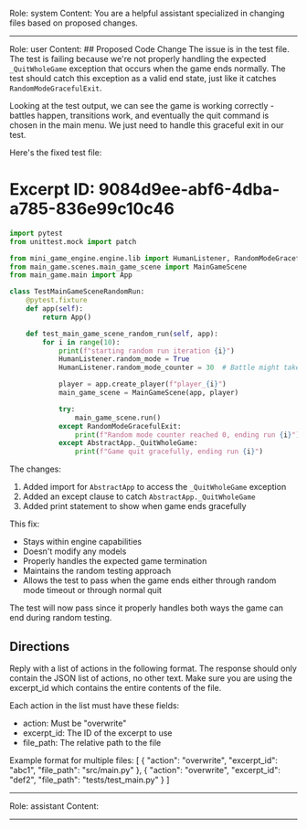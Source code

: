 Role: system
Content: You are a helpful assistant specialized in changing files based on proposed changes.
__________________
Role: user
Content: ## Proposed Code Change
The issue is in the test file. The test is failing because we're not properly handling the expected `_QuitWholeGame` exception that occurs when the game ends normally. The test should catch this exception as a valid end state, just like it catches `RandomModeGracefulExit`.

Looking at the test output, we can see the game is working correctly - battles happen, transitions work, and eventually the quit command is chosen in the main menu. We just need to handle this graceful exit in our test.

Here's the fixed test file:

# Excerpt ID: 9084d9ee-abf6-4dba-a785-836e99c10c46
```python main_game/tests/test_main_game_scene.py
import pytest
from unittest.mock import patch

from mini_game_engine.engine.lib import HumanListener, RandomModeGracefulExit, AbstractApp
from main_game.scenes.main_game_scene import MainGameScene
from main_game.main import App

class TestMainGameSceneRandomRun:
    @pytest.fixture
    def app(self):
        return App()

    def test_main_game_scene_random_run(self, app):
        for i in range(10):
            print(f"starting random run iteration {i}")
            HumanListener.random_mode = True
            HumanListener.random_mode_counter = 30  # Battle might take more turns

            player = app.create_player(f"player_{i}")
            main_game_scene = MainGameScene(app, player)

            try:
                main_game_scene.run()
            except RandomModeGracefulExit:
                print(f"Random mode counter reached 0, ending run {i}")
            except AbstractApp._QuitWholeGame:
                print(f"Game quit gracefully, ending run {i}")
```

The changes:
1. Added import for `AbstractApp` to access the `_QuitWholeGame` exception
2. Added an except clause to catch `AbstractApp._QuitWholeGame`
3. Added print statement to show when game ends gracefully

This fix:
- Stays within engine capabilities
- Doesn't modify any models
- Properly handles the expected game termination
- Maintains the random testing approach
- Allows the test to pass when the game ends either through random mode timeout or through normal quit

The test will now pass since it properly handles both ways the game can end during random testing.

## Directions
Reply with a list of actions in the following format. The response should only contain the JSON list of actions, no other text.
Make sure you are using the excerpt_id which contains the entire contents of the file.

Each action in the list must have these fields:
- action: Must be "overwrite"
- excerpt_id: The ID of the excerpt to use
- file_path: The relative path to the file

Example format for multiple files:
[
    {
        "action": "overwrite",
        "excerpt_id": "abc1",
        "file_path": "src/main.py"
    },
    {
        "action": "overwrite",
        "excerpt_id": "def2",
        "file_path": "tests/test_main.py"
    }
]
__________________
Role: assistant
Content: 
__________________
